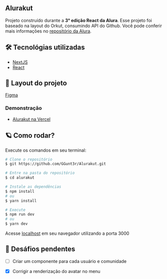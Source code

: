 ## Alurakut

Projeto construído durante a **3° edição React da Alura**. Esse projeto foi baseado na layout do Orkut, consumindo API do Github.
Você pode conferir mais informações no [repositório da Alura](https://github.com/alura-challenges/alurakut/).


## 🛠 Tecnológias utilizadas
- [NextJS](https://nextjs.org/)
- [React](https://pt-br.reactjs.org/)

## :art: Layout do projeto

[Figma](https://www.figma.com/file/xHF0n0qxiE2rqjqAILiBUB/Alurakut?node-id=58%3A0)

### Demonstração
- [Alurakut na Vercel](https://alurakut-five-gamma.vercel.app/)

## 🪐 Como rodar?
Execute os comandos em seu terminal: 
```bash
# Clone o repositório
$ git https://github.com/GGunt3r/Alurakut.git

# Entre na pasta do repositório
$ cd alurakut

# Instale as dependências
$ npm install
# ou
$ yarn install

# Execute
$ npm run dev
# ou
$ yarn dev
```

Acesse [localhost](http://localhost:3000) em seu navegador utilizando a porta 3000


## 🔨 Desáfios pendentes
- [ ] Criar um componente para cada usuário e comunidade
- [x] Corrigir a renderização do avatar no menu


